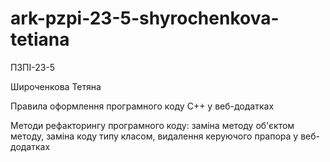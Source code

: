# ark-pzpi-23-5-shyrochenkova-tetiana

ПЗПІ-23-5

Широченкова Тетяна

Правила оформлення програмного коду C++ у веб-додатках

Методи рефакторингу програмного коду: заміна методу об'єктом методу, заміна коду типу класом, видалення керуючого прапора у веб-додатках
